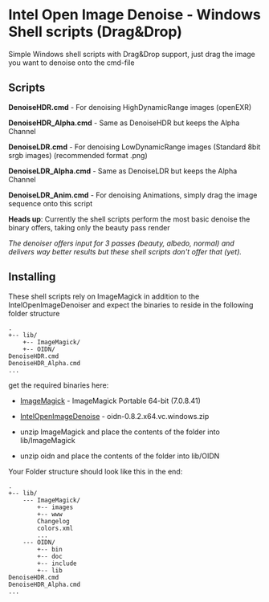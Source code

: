 # Intel Open Image Denoise - Windows Shell scripts (Drag&Drop)

Simple Windows shell scripts with Drag&Drop support, just drag the image you want to denoise onto the cmd-file

## Scripts

**DenoiseHDR.cmd** - For denoising HighDynamicRange images (openEXR)

**DenoiseHDR_Alpha.cmd** - Same as DenoiseHDR but keeps the Alpha Channel

**DenoiseLDR.cmd** - For denoising LowDynamicRange images (Standard 8bit srgb images) (recommended format .png)

**DenoiseLDR_Alpha.cmd** - Same as DenoiseLDR but keeps the Alpha Channel

**DenoiseLDR_Anim.cmd** - For denoising Animations, simply drag the image sequence onto this script

**Heads up**: Currently the shell scripts perform the most basic denoise the binary offers, taking only the beauty pass render

*The denoiser offers input for 3 passes (beauty, albedo, normal) and delivers way better results but these shell scripts don't offer that (yet).*

## Installing

These shell scripts rely on ImageMagick in addition to the IntelOpenImageDenoiser and expect the binaries to reside
in the following folder structure
```
.
+-- lib/
    +-- ImageMagick/
    +-- OIDN/
DenoiseHDR.cmd
DenoiseHDR_Alpha.cmd
...
```
get the required binaries here:

* [ImageMagick](https://imagemagick.org/download/binaries/ImageMagick-7.0.8-41-portable-Q16-x64.zip) - ImageMagick Portable 64-bit (7.0.8.41)

* [IntelOpenImageDenoise](https://github.com/OpenImageDenoise/oidn/releases/download/v0.8.2/oidn-0.8.2.x64.vc14.windows.zip) - oidn-0.8.2.x64.vc.windows.zip

* unzip ImageMagick and place the contents of the folder into lib/ImageMagick

* unzip oidn and place the contents of the folder into lib/OIDN

Your Folder structure should look like this in the end:

```
.
+-- lib/
    --- ImageMagick/
        +-- images
        +-- www
        Changelog
        colors.xml
        ...
    --- OIDN/
        +-- bin
        +-- doc
        +-- include
        +-- lib
DenoiseHDR.cmd
DenoiseHDR_Alpha.cmd
...
```
